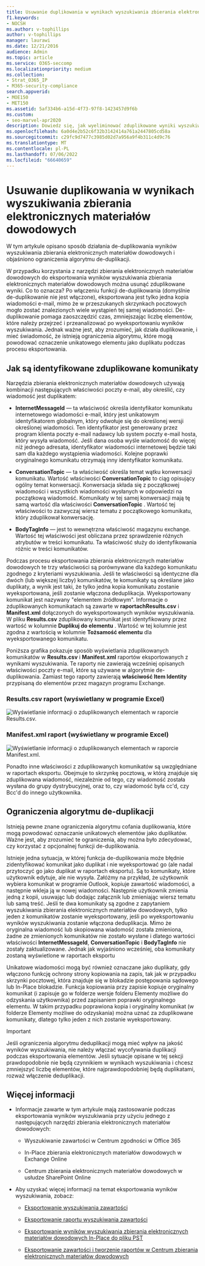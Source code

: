 ```yaml
---
title: Usuwanie duplikowania w wynikach wyszukiwania zbierania elektronicznych materiałów dowodowych
f1.keywords:
- NOCSH
ms.author: v-tophillips
author: v-tophillips
manager: laurawi
ms.date: 12/21/2016
audience: Admin
ms.topic: article
ms.service: O365-seccomp
ms.localizationpriority: medium
ms.collection:
- Strat_O365_IP
- M365-security-compliance
search.appverid:
- MOE150
- MET150
ms.assetid: 5af334b6-a15d-4f73-97f8-1423457d9f6b
ms.custom:
- seo-marvel-apr2020
description: Dowiedz się, jak wyeliminować zduplikowane wyniki wyszukiwania zbierania elektronicznych materiałów dowodowych, aby wyeksportować tylko jedną kopię wiadomości e-mail.
ms.openlocfilehash: 6a0d4e2b52c6f32b3142414a761a2447805cd58a
ms.sourcegitcommit: c29fc9d7477c3985d02d7a956a9f4b311c4d9c76
ms.translationtype: MT
ms.contentlocale: pl-PL
ms.lasthandoff: 07/06/2022
ms.locfileid: "66640659"
---
```

# <a name="de-duplication-in-ediscovery-search-results"></a>Usuwanie duplikowania w wynikach wyszukiwania zbierania elektronicznych materiałów dowodowych

W tym artykule opisano sposób działania de-duplikowania wyników wyszukiwania zbierania elektronicznych materiałów dowodowych i objaśniono ograniczenia algorytmu de-duplikacji.
  
W przypadku korzystania z narzędzi zbierania elektronicznych materiałów dowodowych do eksportowania wyników wyszukiwania zbierania elektronicznych materiałów dowodowych można usunąć zduplikowane wyniki. Co to oznacza? Po włączeniu funkcji de-duplikowania (domyślnie de-duplikowanie nie jest włączone), eksportowana jest tylko jedna kopia wiadomości e-mail, mimo że w przeszukanych skrzynkach pocztowych mogło zostać znalezionych wiele wystąpień tej samej wiadomości. De-duplikowanie pomaga zaoszczędzić czas, zmniejszając liczbę elementów, które należy przejrzeć i przeanalizować po wyeksportowaniu wyników wyszukiwania. Jednak ważne jest, aby zrozumieć, jak działa duplikowanie, i mieć świadomość, że istnieją ograniczenia algorytmu, które mogą powodować oznaczenie unikatowego elementu jako duplikatu podczas procesu eksportowania.
  
## <a name="how-duplicate-messages-are-identified"></a>Jak są identyfikowane zduplikowane komunikaty

Narzędzia zbierania elektronicznych materiałów dowodowych używają kombinacji następujących właściwości poczty e-mail, aby określić, czy wiadomość jest duplikatem:
  
- **InternetMessageId** — ta właściwość określa identyfikator komunikatu internetowego wiadomości e-mail, który jest unikatowym identyfikatorem globalnym, który odwołuje się do określonej wersji określonej wiadomości. Ten identyfikator jest generowany przez program klienta poczty e-mail nadawcy lub system poczty e-mail hosta, który wysyła wiadomość. Jeśli dana osoba wyśle wiadomość do więcej niż jednego adresata, identyfikator wiadomości internetowej będzie taki sam dla każdego wystąpienia wiadomości. Kolejne poprawki oryginalnego komunikatu otrzymają inny identyfikator komunikatu. 

- **ConversationTopic** — ta właściwość określa temat wątku konwersacji komunikatu. Wartość właściwości **ConversationTopic** to ciąg opisujący ogólny temat konwersacji. Konwersacja składa się z początkowej wiadomości i wszystkich wiadomości wysłanych w odpowiedzi na początkową wiadomość. Komunikaty w tej samej konwersacji mają tę samą wartość dla właściwości **ConversationTopic** . Wartość tej właściwości to zazwyczaj wiersz tematu z początkowego komunikatu, który zduplikował konwersację. 

- **BodyTagInfo** — jest to wewnętrzna właściwość magazynu exchange. Wartość tej właściwości jest obliczana przez sprawdzenie różnych atrybutów w treści komunikatu. Ta właściwość służy do identyfikowania różnic w treści komunikatów. 

Podczas procesu eksportowania zbierania elektronicznych materiałów dowodowych te trzy właściwości są porównywane dla każdego komunikatu zgodnego z kryteriami wyszukiwania. Jeśli te właściwości są identyczne dla dwóch (lub większej liczby) komunikatów, te komunikaty są określane jako duplikaty, a wynik jest taki, że tylko jedna kopia komunikatu zostanie wyeksportowana, jeśli zostanie włączona deduplikacja. Wyeksportowany komunikat jest nazywany "elementem źródłowym". Informacje o zduplikowanych komunikatach są zawarte w **raportachResults.csv** i **Manifest.xml** dołączonych do wyeksportowanych wyników wyszukiwania. W pliku **Results.csv** zduplikowany komunikat jest identyfikowany przez wartość w kolumnie **Duplikuj do elementu** . Wartość w tej kolumnie jest zgodna z wartością w kolumnie **Tożsamość elementu** dla wyeksportowanego komunikatu. 
  
Poniższa grafika pokazuje sposób wyświetlania zduplikowanych komunikatów w **Results.csv** i **Manifest.xml** raportów eksportowanych z wynikami wyszukiwania. Te raporty nie zawierają wcześniej opisanych właściwości poczty e-mail, które są używane w algorytmie de-duplikowania. Zamiast tego raporty zawierają **właściwość Item Identity** przypisaną do elementów przez magazyn programu Exchange. 
  
 ### <a name="resultscsv-report-viewed-in-excel"></a>Results.csv raport (wyświetlany w programie Excel)
  
![Wyświetlanie informacji o zduplikowanych elementach w raporcie Results.csv.](../media/e3d64004-3b91-4cba-b6f3-934b46cbdcdb.png)
  
 ### <a name="manifestxml-report-viewed-in-excel"></a>Manifest.xml raport (wyświetlany w programie Excel)
  
![Wyświetlanie informacji o zduplikowanych elementach w raporcie Manifest.xml.](../media/69aa4786-9883-46ff-bcae-b35e0daf4a6d.png)
  
Ponadto inne właściwości z zduplikowanych komunikatów są uwzględniane w raportach eksportu. Obejmuje to skrzynkę pocztową, w którą znajduje się zduplikowana wiadomość, niezależnie od tego, czy wiadomość została wysłana do grupy dystrybucyjnej, oraz to, czy wiadomość była cc'd, czy Bcc'd do innego użytkownika.
  
## <a name="limitations-of-the-de-duplication-algorithm"></a>Ograniczenia algorytmu de-duplikacji

Istnieją pewne znane ograniczenia algorytmu cofania duplikowania, które mogą powodować oznaczanie unikatowych elementów jako duplikatów. Ważne jest, aby zrozumieć te ograniczenia, aby można było zdecydować, czy korzystać z opcjonalnej funkcji de-duplikowania.
  
Istnieje jedna sytuacja, w której funkcja de-duplikowania może błędnie zidentyfikować komunikat jako duplikat i nie wyeksportować go (ale nadal przytoczyć go jako duplikat w raportach eksportu). Są to komunikaty, które użytkownik edytuje, ale nie wysyła. Załóżmy na przykład, że użytkownik wybiera komunikat w programie Outlook, kopiuje zawartość wiadomości, a następnie wkleja ją w nowej wiadomości. Następnie użytkownik zmienia jedną z kopii, usuwając lub dodając załącznik lub zmieniając wiersz tematu lub samą treść. Jeśli te dwa komunikaty są zgodne z zapytaniem wyszukiwania zbierania elektronicznych materiałów dowodowych, tylko jeden z komunikatów zostanie wyeksportowany, jeśli po wyeksportowaniu wyników wyszukiwania zostanie włączona deduplikacja. Mimo że oryginalna wiadomość lub skopiowana wiadomość została zmieniona, żadne ze zmienionych komunikatów nie zostało wysłane i dlatego wartości właściwości **InternetMessageId**, **ConversationTopic** i **BodyTagInfo** nie zostały zaktualizowane. Jednak jak wyjaśniono wcześniej, oba komunikaty zostaną wyświetlone w raportach eksportu 
  
Unikatowe wiadomości mogą być również oznaczane jako duplikaty, gdy włączono funkcję ochrony strony kopiowania na zapis, tak jak w przypadku skrzynki pocztowej, która znajduje się w blokadzie postępowania sądowego lub In-Place blokadzie. Funkcja kopiowania przy zapisie kopiuje oryginalny komunikat (i zapisuje go w folderze wersje folderu Elementy możliwe do odzyskania użytkownika) przed zapisaniem poprawki oryginalnego elementu. W takim przypadku poprawiona kopia i oryginalny komunikat (w folderze Elementy możliwe do odzyskania) można uznać za zduplikowane komunikaty, dlatego tylko jeden z nich zostanie wyeksportowany.
  
> [!IMPORTANT]
> Jeśli ograniczenia algorytmu deduplikacji mogą mieć wpływ na jakość wyników wyszukiwania, nie należy włączać wycofywania duplikacji podczas eksportowania elementów. Jeśli sytuacje opisane w tej sekcji prawdopodobnie nie będą czynnikiem w wynikach wyszukiwania i chcesz zmniejszyć liczbę elementów, które najprawdopodobniej będą duplikatami, rozważ włączenie deduplikacji. 
  
## <a name="more-information"></a>Więcej informacji

- Informacje zawarte w tym artykule mają zastosowanie podczas eksportowania wyników wyszukiwania przy użyciu jednego z następujących narzędzi zbierania elektronicznych materiałów dowodowych:

  - Wyszukiwanie zawartości w Centrum zgodności w Office 365

  - In-Place zbierania elektronicznych materiałów dowodowych w Exchange Online

  - Centrum zbierania elektronicznych materiałów dowodowych w usłudze SharePoint Online

- Aby uzyskać więcej informacji na temat eksportowania wyników wyszukiwania, zobacz:

  - [Eksportowanie wyszukiwania zawartości](export-search-results.md)

  - [Eksportowanie raportu wyszukiwania zawartości](export-a-content-search-report.md)

  - [Eksportowanie wyników wyszukiwania zbierania elektronicznych materiałów dowodowych In-Place do pliku PST](/exchange/security-and-compliance/in-place-ediscovery/export-search-results)

  - [Eksportowanie zawartości i tworzenie raportów w Centrum zbierania elektronicznych materiałów dowodowych](/SharePoint/governance/export-content-and-create-reports-in-the-ediscovery-center)
